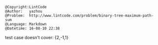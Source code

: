 ```
@Copyright:LintCode
@Author:   yazhou
@Problem:  http://www.lintcode.com/problem/binary-tree-maximum-path-sum
@Language: Markdown
@Datetime: 16-08-10 22:38
```

test case doesn't cover: {2,-1,1}